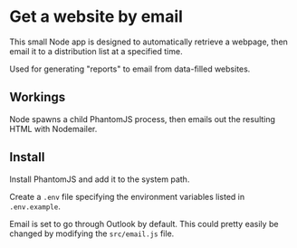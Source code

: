 # Get a website by email
This small Node app is designed to automatically retrieve a webpage, then email it to a distribution list at a specified time.

Used for generating "reports" to email from data-filled websites.

## Workings
Node spawns a child PhantomJS process, then emails out the resulting HTML with Nodemailer.

## Install
Install PhantomJS and add it to the system path.

Create a `.env` file specifying the environment variables listed in `.env.example`.

Email is set to go through Outlook by default. This could pretty easily be changed by modifying the `src/email.js` file.
